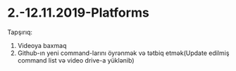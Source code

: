 # 2.-12.11.2019-Platforms

Tapşırıq:
1. Videoya baxmaq
2. Github-ın yeni command-larını öyrənmək və tətbiq etmək(Update edilmiş command list və video drive-a yüklənib)
